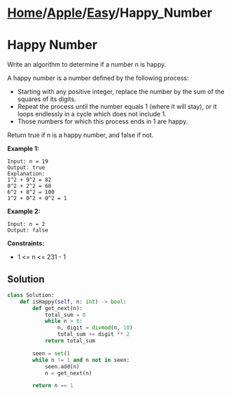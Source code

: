 # [Home](./../..)/[Apple](./..)/[Easy](./)/Happy_Number
<h1>Happy Number</h1>

<p>
Write an algorithm to determine if a number n is happy.

A happy number is a number defined by the following process:

- Starting with any positive integer, replace the number by the sum of the squares of its digits.
- Repeat the process until the number equals 1 (where it will stay), or it loops endlessly in a cycle which does not include 1.
- Those numbers for which this process ends in 1 are happy.

Return true if n is a happy number, and false if not.
</p>

<b>Example 1:</b>

    Input: n = 19
    Output: true
    Explanation:
    1^2 + 9^2 = 82
    8^2 + 2^2 = 68
    6^2 + 8^2 = 100
    1^2 + 0^2 + 0^2 = 1
    
<b>Example 2:</b>

    Input: n = 2
    Output: false

<b>Constraints:</b>

- 1 <= n <= 231 - 1

<h2>Solution</h2>

```python
class Solution:
    def isHappy(self, n: int) -> bool:
        def get_next(n):
            total_sum = 0
            while n > 0:
                n, digit = divmod(n, 10)
                total_sum += digit ** 2
            return total_sum

        seen = set()
        while n != 1 and n not in seen:
            seen.add(n)
            n = get_next(n)

        return n == 1
```
